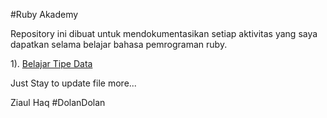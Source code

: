 #Ruby Akademy

Repository ini dibuat untuk mendokumentasikan setiap aktivitas yang saya dapatkan selama belajar bahasa pemrograman ruby.

1). <a href="https://github.com/zhq41/ruby_academy/blob/master/001_typedata.rb">Belajar Tipe Data</a>


Just Stay to update file more...





Ziaul Haq
#DolanDolan
